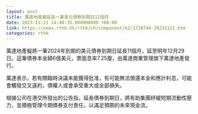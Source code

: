 ```yaml
---
layout: post
title: 萬達地產擬延長一筆美元債券到期日11個月
date: 2023-11-21 14:48:35.000000000 +08:00
link: https://news.rthk.hk/rthk/ch/component/k2/1728744-20231121.htm
categories: rthk
---
```


萬達地產擬將一筆2024年到期的美元債券到期日延長11個月，延至明年12月29日。這筆債券本金額6億美元，票面息率7.25厘，由萬達商業管理旗下萬達地產發行。

萬達表示，若有關臨時決議未能獲得批准，有可能無法償還本金和應計利息，可能會觸發交叉違約，債權人或會承受重大或全部損失。

根據公司在港交所發出的公告指，延長債券到期日，將有助集團紓緩短期流動性壓力，並積極管理今期債券支付責任，以滿足預期的未來現金流。
